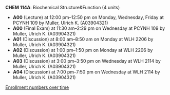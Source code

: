 **CHEM 114A**: Biochemical Structure&Function (4 units)

- **A00** (Lecture) at 12:00 pm–12:50 pm on Monday, Wednesday, Friday at PCYNH 109 by Muller, Ulrich K. (A03904321)
- **A00** (Final Exam) at 11:30 am–2:29 pm on Wednesday at PCYNH 109 by Muller, Ulrich K. (A03904321)
- **A01** (Discussion) at 8:00 am–8:50 am on Monday at WLH 2206 by Muller, Ulrich K. (A03904321)
- **A02** (Discussion) at 1:00 pm–1:50 pm on Monday at WLH 2206 by Muller, Ulrich K. (A03904321)
- **A03** (Discussion) at 3:00 pm–3:50 pm on Wednesday at WLH 2114 by Muller, Ulrich K. (A03904321)
- **A04** (Discussion) at 7:00 pm–7:50 pm on Wednesday at WLH 2114 by Muller, Ulrich K. (A03904321)

[Enrollment numbers over time](./CHEM114A.tsv)

